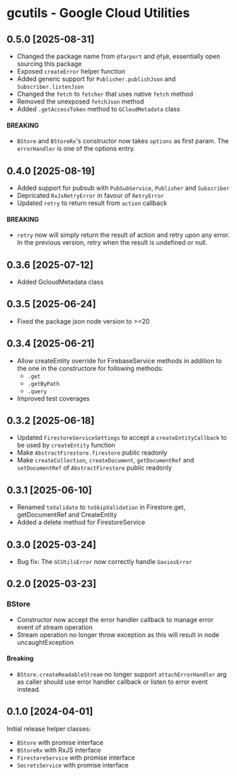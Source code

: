 # gcutils - Google Cloud Utilities

## 0.5.0 [2025-08-31]

* Changed the package name from `@farport` and `@fp8`, essentially open sourcing this package
* Exposed `createError` helper function
* Added generic support for `Publisher.publishJson` and `Subscriber.listenJson`
* Changed the `fetch` to `fetcher` that uses native `fetch` method
* Removed the unexposed `fetchJson` method
* Added `.getAccessToken` method to `GCloudMetadata` class

#### BREAKING

* `BStore` and `BStoreRx`'s constructor now takes `options` as first param. The `errorHandler`
  is one of the options entry.

## 0.4.0 [2025-08-19]

* Added support for pubsub with `PubSubService`, `Publisher` and `Subscriber`
* Depricated `RxJsRetryError` in favour of `RetryError`
* Updated `retry` to return result from `action` callback

#### BREAKING

* `retry` now will simply return the result of action and retry upon any error.
  In the previous version, retry when the result is undefined or null.

## 0.3.6 [2025-07-12]

* Added GcloudMetadata class

## 0.3.5 [2025-06-24]

* Fixed the package json node version to >=20

## 0.3.4 [2025-06-21]

* Allow createEntity override for FirebaseService methods in addition to the one in the constructore for following methods:
  - `.get`
  - `.getByPath`
  - `.query`
* Improved test coverages

## 0.3.2 [2025-06-18]

* Updated `FirestoreServiceSettings` to accept a `createEntityCallback` to be used by `createEntity` function
* Make `AbstractFirestore.firestore` public readonly
* Make `createCollection`, `createDocument`, `getDocumentRef` and `setDocumentRef` of `AbstractFirestore` public readonly

## 0.3.1 [2025-06-10]

* Renamed `toValidate` to `toSkipValidation` in Firestore.get, getDocumentRef and CreateEntity
* Added a delete method for FirestoreService

## 0.3.0 [2025-03-24]

* Bug fix: The `GCUtilsError` now correctly handle `GaxiosError`

## 0.2.0 [2025-03-23]

### BStore

* Constructor now accept the error handler callback to manage error event of stream operation
* Stream operation no longer throw exception as this will result in node uncaughtException

#### Breaking

* `BStore.createReadableStream` no longer support `attachErrorHandler` arg as caller should
  use error handler callback or listen to error event instead.

## 0.1.0 [2024-04-01]

Initial release helper classes:

* `BStore` with promise interface
* `BStoreRx` with RxJS interface
* `FirestoreService` with promise interface
* `SecretsService` with promise interface
